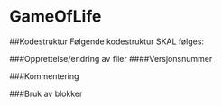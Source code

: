 # GameOfLife

##Kodestruktur
Følgende kodestruktur SKAL følges:

###Opprettelse/endring av filer
####Versjonsnummer

###Kommentering

###Bruk av blokker
